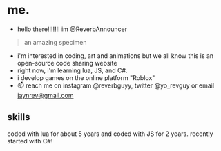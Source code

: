 # me.

- hello there!!!!!!! im @ReverbAnnouncer
> an amazing specimen

- i'm interested in coding, art and animations but we all know this is an open-source code sharing website
- right now, i'm learning lua, JS, and C#.
- i develop games on the online platform "Roblox"
- 📫 reach me on instagram @reverbguyy, twitter @yo_revguy or email jaynrev@gmail.com

## skills
coded with lua for about 5 years and coded with JS for 2 years. recently started with C#!

<!---
ReverbAnnouncer/ReverbAnnouncer is a ✨ special ✨ repository because its `README.md` (this file) appears on your GitHub profile.
You can click the Preview link to take a look at your changes.
--->
